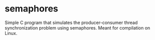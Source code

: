 # semaphores

Simple C program that simulates the producer-consumer thread synchronization problem using semaphores. Meant for compilation on Linux.
